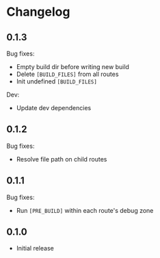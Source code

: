 # Changelog

## 0.1.3

Bug fixes:

* Empty build dir before writing new build
* Delete `[BUILD_FILES]` from all routes
* Init undefined `[BUILD_FILES]`

Dev:

* Update dev dependencies

## 0.1.2

Bug fixes:

* Resolve file path on child routes

## 0.1.1

Bug fixes:

* Run `[PRE_BUILD]` within each route's debug zone

## 0.1.0

* Initial release
